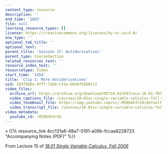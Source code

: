 ```yaml
---
content_type: resource
description: ''
end_time: '1603'
file: null
learning_resource_types: []
license: https://creativecommons.org/licenses/by-nc-sa/4.0/
ocw_type: ''
optional_tab_title: ''
optional_text: ''
parent_title: 'Session 37: Antiderivatives'
parent_type: CourseSection
related_resources_text: ''
resource_index_text: ''
resourcetype: Video
start_time: '1454'
title: 'Clip 1: More Antiderivatives'
uid: 183f9d8e-4fff-7ab8-c31e-bbebf03b81c3
video_files:
  archive_url: https://archive.org/download/MIT18.01JF07/ocw-18.01-f07-lec15_300k.mp4
  video_captions_file: /courses/18-01sc-single-variable-calculus-fall-2010/bd3b78b9e78958589dd45a193e185cb1_-MI0b4h3rS0.vtt
  video_thumbnail_file: https://img.youtube.com/vi/-MI0b4h3rS0/default.jpg
  video_transcript_file: /courses/18-01sc-single-variable-calculus-fall-2010/4c91dda10d7928748b813db3b06056e9_-MI0b4h3rS0.pdf
video_metadata:
  youtube_id: -MI0b4h3rS0
---
```


» {{% resource_link 4cc131a6-48a7-0191-a09b-fccaa8228723 "Accompanying Notes (PDF)" %}}

From Lecture 15 of [_18.01 Single Variable Calculus, Fall 2006_](/courses/18-01-single-variable-calculus-fall-2006/video_galleries/video-lectures)

